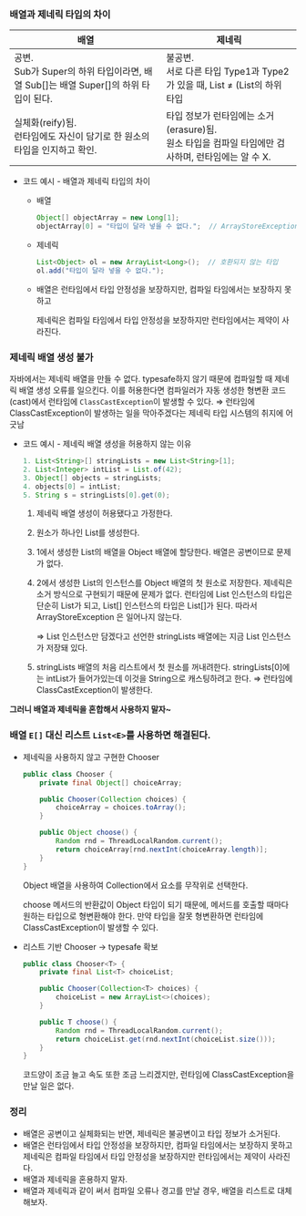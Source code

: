 ### 배열과 제네릭 타입의 차이

| 배열 | 제네릭 |
| --- | --- |
| 공변. </br> Sub가 Super의 하위 타입이라면, 배열 Sub[]는 배열 Super[]의 하위 타입이 된다. | 불공변.</br> 서로 다른 타입 Type1과 Type2가 있을 때, List<Type1> ≠ (List<Type2>의 하위 타입 || 상위 타입) |
| 실체화(reify)됨.</br> 런타임에도 자신이 담기로 한 원소의 타입을 인지하고 확인. | 타입 정보가 런타임에는 소거(erasure)됨.</br> 원소 타입을 컴파일 타임에만 검사하며, 런타임에는 알 수 X. |
- 코드 예시 - 배열과 제네릭 타입의 차이
    - 배열
        
        ```java
        Object[] objectArray = new Long[1];
        objectArray[0] = "타입이 달라 넣을 수 없다.";  // ArrayStoreException
        ```
        
    - 제네릭
        
        ```java
        List<Object> ol = new ArrayList<Long>();  // 호환되지 않는 타입
        ol.add("타입이 달라 넣을 수 없다.");
        ```
        
    - 배열은 런타임에서 타입 안정성을 보장하지만, 컴파일 타임에서는 보장하지 못하고
        
        제네릭은 컴파일 타임에서 타입 안정성을 보장하지만 런타임에서는 제약이 사라진다.
        

### 제네릭 배열 생성 불가

자바에서는 제네릭 배열을 만들 수 없다. typesafe하지 않기 때문에 컴파일할 때 제네릭 배열 생성 오류를 일으킨다. 이를 허용한다면 컴파일러가 자동 생성한 형변환 코드(cast)에서 런타임에 `ClassCastException`이 발생할 수 있다. ⇒ 런타임에 ClassCastException이 발생하는 일을 막아주겠다는 제네릭 타입 시스템의 취지에 어긋남

- 코드 예시 - 제네릭 배열 생성을 허용하지 않는 이유
    
    ```java
    1. List<String>[] stringLists = new List<String>[1];
    2. List<Integer> intList = List.of(42);
    3. Object[] objects = stringLists;
    4. objects[0] = intList;
    5. String s = stringLists[0].get(0);
    ```
    
    1. 제네릭 배열 생성이 허용됐다고 가정한다.
    2. 원소가 하나인 List<Integer>를 생성한다.
    3. 1에서 생성한 List<String>의 배열을 Object 배열에 할당한다. 배열은 공변이므로 문제가 없다.
    4. 2에서 생성한 List<Integer>의 인스턴스를 Object 배열의 첫 원소로 저장한다. 제네릭은 소거 방식으로 구현되기 때문에 문제가 없다. 런타임에 List<Integer> 인스턴스의 타입은 단순히 List가 되고, List<Integer>[] 인스턴스의 타입은 List[]가 된다. 따라서 ArrayStoreException 은 일어나지 않는다.
        
        ⇒ List<String> 인스턴스만 담겠다고 선언한 stringLists 배열에는 지금 List<Integer> 인스턴스가 저장돼 있다.
        
    5. stringLists 배열의 처음 리스트에서 첫 원소를 꺼내려한다. stringLists[0]에는 intList가 들어가있는데 이것을 String으로 캐스팅하려고 한다. ⇒ 런타임에 ClassCastException이 발생한다.

**그러니 배열과 제네릭을 혼합해서 사용하지 말자~**

### **배열 `E[]` 대신 리스트 `List<E>`를 사용하면 해결된다.**

- 제네릭을 사용하지 않고 구현한 Chooser
    
    ```java
    public class Chooser {
    	private final Object[] choiceArray;
    
    	public Chooser(Collection choices) {
    		choiceArray = choices.toArray();
    	}
    
    	public Object choose() {
    		Random rnd = ThreadLocalRandom.current();
    		return choiceArray[rnd.nextInt(choiceArray.length)];
    	}
    }
    ```
    
    Object 배열을 사용하여 Collection에서 요소를 무작위로 선택한다.
    
    choose 메서드의 반환값이 Object 타입이 되기 때문에, 메서드를 호출할 때마다 원하는 타입으로 형변환해야 한다. 만약 타입을 잘못 형변환하면 런타임에 ClassCastException이 발생할 수 있다.
    
- 리스트 기반 Chooser → typesafe 확보
    
    ```java
    public class Chooser<T> {
    	private final List<T> choiceList;
    
    	public Chooser(Collection<T> choices) {
    		choiceList = new ArrayList<>(choices);
    	}
    
    	public T choose() {
    		Random rnd = ThreadLocalRandom.current();
    		return choiceList.get(rnd.nextInt(choiceList.size()));
    	}
    }
    ```
    
    코드양이 조금 늘고 속도 또한 조금 느리겠지만, 런타임에 ClassCastException을 만날 일은 없다.
    

### 정리

- 배열은 공변이고 실체화되는 반면, 제네릭은 불공변이고 타입 정보가 소거된다.
- 배열은 런타임에서 타입 안정성을 보장하지만, 컴파일 타임에서는 보장하지 못하고</br>
  제네릭은 컴파일 타임에서 타입 안정성을 보장하지만 런타임에서는 제약이 사라진다.
- 배열과 제네릭을 혼용하지 말자.
- 배열과 제네릭과 같이 써서 컴파일 오류나 경고를 만날 경우, 배열을 리스트로 대체해보자.
